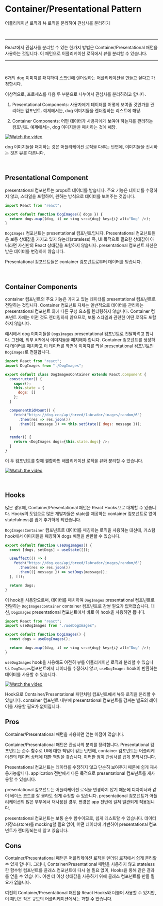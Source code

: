# Container/Presentational Pattern
어플리케이션 로직과 뷰 로직을 분리하여 관심사를 분리하기

<br />

---

React에서 관심사를 분리할 수 있는 한가지 방법은 Container/Presentational 패턴을 사용하는 것입니다. 이 패턴으로 어플리케이션 로직에서 뷰를 분리할 수 있습니다.

---

<br />

6개의 dog 이미지를 패치하여 스크린에 렌더링하는 어플리케이션을 만들고 싶다고 가정합시다.

이상적으로, 프로세스를 다음 두 부분으로 나누어서 관심사를 분리하려고 합니다.

1. Presentational Components: 사용자에게 데이터를 어떻게 보여줄 것인가를 관리하는 컴포넌트. 예제에서는, dog 이미지들을 렌더링하는 리스트에 해당.

2. Container Components: 어떤 데이터가 사용자에게 보여야 하는지를 관리하는 컴포넌트. 예제에서는, dog 이미지들을 패치하는 것에 해당.

[![Watch the video](./images/preview01.png)](https://res.cloudinary.com/ddxwdqwkr/video/upload/v1609056518/patterns.dev/jspat-40_af2vga.mp4)

dog 이미지들을 패치하는 것은 어플리케이션 로직을 다루는 반면에, 이미지들을 전시하는 것은 뷰를 다룹니다.

<br />

## Presentational Component

presentational 컴포넌트는 props로 데이터를 받습니다. 주요 기능은 데이터를 수정하지 않고, 스타일을 포함하여, 원하는 방식으로 데이터를 보여주는 것입니다.

```js
import React from "react";

export default function DogImages({ dogs }) {
  return dogs.map((dog, i) => <img src={dog} key={i} alt="Dog" />);
}
```

`DogImages` 컴포넌트는 presentational 컴포넌트입니다.
Presentational 컴포넌트들은 보통 상태값을 가지고 있지 않는데(stateless)  즉, UI 목적으로 필요한 상태값이 아니라면 자신만의 React 상태값을 포함하지 않습니다. presentational 컴포넌트 자신은 받은 데이터를 변경하지 않습니다.

Presentational 컴포넌트들은 container 컴포넌트로부터 데이터를 받습니다.

<br />

## Container Components

container 컴포넌트의 주요 기능은 가지고 있는 데이터를 presentational 컴포넌트로 전달하는 것입니다. Container 컴포넌트 자체는 일반적으로 데이터를 관리하는 presentational 컴포넌트 외에 다른 구성 요소를 렌더링하지 않습니다. Container 컴포넌트 자체는 어떤 것도 렌더링하지 않으므로, 보통 스타일과 관련한 어떤 로직도 포함하지 않습니다.

예시에서 dog 이미지들을 `DogsImages` presentational 컴포넌트로 전달하려고 합니다. 그전에, 외부 API에서 이미지들을 패치해야 합니다. Container 컴포넌트를 생성하여 데이터를 패치하고 이 데이터를 화면에 이미지를 띄울 presentational 컴포넌트인 `DogImages`로 전달합니다.

```js
import React from "react";
import DogImages from "./DogImages";

export default class DogImagesContainer extends React.Component {
  constructor() {
    super();
    this.state = {
      dogs: []
    };
  }

  componentDidMount() {
    fetch("https://dog.ceo/api/breed/labrador/images/random/6")
      .then(res => res.json())
      .then(({ message }) => this.setState({ dogs: message }));
  }

  render() {
    return <DogImages dogs={this.state.dogs} />;
  }
}

```

이 두 컴포넌트를 함께 결합하면 애플리케이션 로직을 뷰와 분리할 수 있습니다.

[![Watch the video](./images/preview02.png)](https://res.cloudinary.com/ddxwdqwkr/video/upload/v1609056519/patterns.dev/jspat-45_budnfb.mp4)

<br />

## Hooks

많은 경우에, Container/Presentational 패턴은 React Hooks으로 대체할 수 있습니다. Hooks의 도입으로 많은 개발자들은 state를 제공하는 container 컴포넌트로 없이 statefulness를 쉽게 추가하게 되었습니다.

`DogImagesContainer` 컴포넌트로 데이터를 패칭하는 로직을 사용하는 대신에, 커스텀 hook에서 이미지들을 패칭하여 dogs 배열을 반환할 수 있습니다.

```js
export default function useDogImages() {
  const [dogs, setDogs] = useState([]);

  useEffect(() => {
    fetch("https://dog.ceo/api/breed/labrador/images/random/6")
      .then(res => res.json())
      .then(({ message }) => setDogs(message));
  }, []);

  return dogs;
}
```

이 hook을 사용함으로써, 데이터를 패치하여 `DogImages` presentational 컴포넌트로 전달하는 `DogImagesContainer` container 컴포넌트로 감쌀 필요가 없어졌습니다. 대신, `DogImages` presentational 컴포넌트에서 바로 이 hook을 사용하면 됩니다.

```js
import React from "react";
import useDogImages from "./useDogImages";

export default function DogImages() {
  const dogs = useDogImages();

  return dogs.map((dog, i) => <img src={dog} key={i} alt="Dog" />);
}
```

`useDogImages` hook을 사용해도 여전히 뷰를 어플리케이션 로직과 분리할 수 있습니다. `DogImages`컴포넌트에서 데이터를 수정하지 않고, `useDogImages` hook이 반환하는 데이터를 사용할 수 있습니다.

[![Watch the video](./images/preview03.png)](https://res.cloudinary.com/ddxwdqwkr/video/upload/v1609056518/patterns.dev/jspat-46_evhhpd.mp4)

Hook으로 Container/Presentational 패턴처럼 컴포넌트에서 뷰와 로직을 분리할 수 있습니다. container 컴포넌트 내부에 presentational 컴포넌트를 감싸는 별도의 레이어를 사용할 필요가 없어집니다.

## Pros

Container/Presentational 패턴을 사용하면 얻는 이점이 많습니다.

Container/Presentational 패턴은 관심사의 분리를 장려합니다. Presentational 컴포넌트는 순수 함수로 UI에 대한 책임이 갖는 반면에, container 컴포넌트는 어플리케이션의 데이터 상태에 대한 책임을 갖습니다. 이러한 점이 관심사를 쉽게 분리시킵니다.

Presentational 컴포넌트는 데이터를 수정하지 않고 단순히 보여주기 때문에 쉽게 재사용가능합니다. application 전반에서 다른 목적으로 presentational 컴포넌트를 재사용할 수 있습니다.

presentational 컴포넌트는 어플리케이션 로직을 변경하지 않기 때문에 디자이너와 같이 베이스 코드를 잘 몰라도 쉽게 수정할 수 있습니다. presentational 컴포넌트가 어플리케이션의 많은 부부에서 재사용된 경우, 변경은 app 전반에 걸쳐 일관되게 적용됩니다. 

presentational 컴포넌트는 보통 순수 함수이므로, 쉽게 테스트할 수 있습니다. 데이터 저장소(store)를 mocking할 필요 없이, 어떤 데이터에 기반하여 presentational 컴포넌트가 렌더링되는지 알고 있습니다.

## Cons

Container/Presentational 패턴은 어플리케이션 로직을 렌더링 로직에서 쉽게 분리할 수 있게 합니다. 그러나, Container/Presentational 패턴을 사용하지 않고 stateless한 함수형 컴포넌트를 클래스 컴포넌트에 다시 쓸 필요 없이, Hooks을 통해 같은 결과를 얻을 수 있습니다. 이젠 더 이상 상태값을 사용하기 위해 클래스 컴포넌트를 만들 필요가 없습니다.

여전히 Container/Presentational 패턴을 React Hooks와 더불어 사용할 수 있지만, 이 패턴은 작은 규모의 어플리케이션에서는 과할 수 있습니다.

